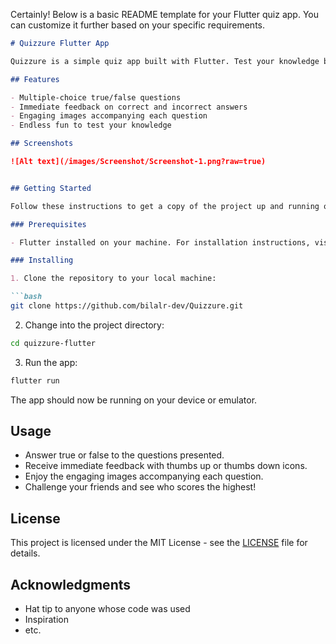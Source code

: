 Certainly! Below is a basic README template for your Flutter quiz app. You can customize it further based on your specific requirements.

```markdown
# Quizzure Flutter App

Quizzure is a simple quiz app built with Flutter. Test your knowledge by answering true or false questions on various topics.

## Features

- Multiple-choice true/false questions
- Immediate feedback on correct and incorrect answers
- Engaging images accompanying each question
- Endless fun to test your knowledge

## Screenshots

![Alt text](/images/Screenshot/Screenshot-1.png?raw=true)


## Getting Started

Follow these instructions to get a copy of the project up and running on your local machine.

### Prerequisites

- Flutter installed on your machine. For installation instructions, visit [Flutter Documentation](https://flutter.dev/docs/get-started/install).

### Installing

1. Clone the repository to your local machine:

```bash
git clone https://github.com/bilalr-dev/Quizzure.git
```

2. Change into the project directory:

```bash
cd quizzure-flutter
```

3. Run the app:

```bash
flutter run
```

The app should now be running on your device or emulator.

## Usage

- Answer true or false to the questions presented.
- Receive immediate feedback with thumbs up or thumbs down icons.
- Enjoy the engaging images accompanying each question.
- Challenge your friends and see who scores the highest!


## License

This project is licensed under the MIT License - see the [LICENSE](LICENSE) file for details.

## Acknowledgments

- Hat tip to anyone whose code was used
- Inspiration
- etc.

```
